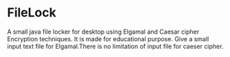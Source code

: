 # FileLock
A small java file locker for desktop using  Elgamal and Caesar cipher Encryption techniques.
It is made for educational purpose.
Give a small input text file for Elgamal.There is no limitation of input file for caeser cipher.
